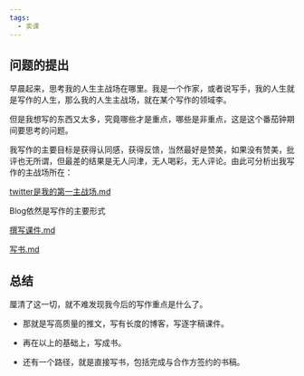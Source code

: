 ```yaml
---
tags:
  - 卖课
---
```

## 问题的提出

早晨起来，思考我的人生主战场在哪里。我是一个作家，或者说写手，我的人生就是写作的人生，那么我的人生主战场，就在某个写作的领域李。

但是我想写的东西又太多，究竟哪些才是重点，哪些是非重点，这是这个番茄钟期间要思考的问题。

我写作的主要目标是获得认同感，获得反馈，当然最好是赞美，如果没有赞美，批评也无所谓，但最差的结果是无人问津，无人喝彩，无人评论。由此可分析出我写作的主战场所在：

[twitter是我的第一主战场.md](./twitter是我的第一主战场.md)

Blog依然是写作的主要形式

[撰写课件.md](./撰写课件.md)

[写书.md](./写书.md)

## 总结

厘清了这一切，就不难发现我今后的写作重点是什么了。

- 那就是写高质量的推文，写有长度的博客，写逐字稿课件。

- 再在以上的基础上，写成书。

- 还有一个路径，就是直接写书，包括完成与合作方签约的书稿。